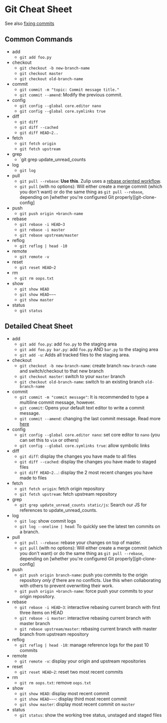 # Git Cheat Sheet

See also [fixing commits][fix-commit]

## Common Commands

- add
    - `git add foo.py`
- checkout
    - `git checkout -b new-branch-name`
    - `git checkout master`
    - `git checkout old-branch-name`
- commit
    - `git commit -m "topic: Commit message title."`
    - `git commit --amend`: Modify the previous commit.
- config
    - `git config --global core.editor nano`
    - `git config --global core.symlinks true`
- diff
    - `git diff`
    - `git diff --cached`
    - `git diff HEAD~2..`
- fetch
    - `git fetch origin`
    - `git fetch upstream`
- grep
    - `git grep update_unread_counts
- log
    - `git log`
- pull
    - `git pull --rebase`: **Use this**. Zulip uses a [rebase oriented workflow][git-overview].
    - `git pull` (with no options): Will either create a merge commit
      (which you don't want) or do the same thing as `git pull --rebase`,
      depending on [whether you're configured Git properly][git-clone-config]
- push
    - `git push origin +branch-name`
- rebase
    - `git rebase -i HEAD~3`
    - `git rebase -i master`
    - `git rebase upstream/master`
- reflog
    - `git reflog | head -10`
- remote
    - `git remote -v`
- reset
    - `git reset HEAD~2`
- rm
    - `git rm oops.txt`
- show
    - `git show HEAD`
    - `git show HEAD~~~`
    - `git show master`
- status
    - `git status`

## Detailed Cheat Sheet

- add
    - `git add foo.py`: add `foo.py` to the staging area
    - `git add foo.py bar.py`: add `foo.py` AND `bar.py` to the staging area
    - `git add -u`: Adds all tracked files to the staging area.
- checkout
    - `git checkout -b new-branch-name`: create branch `new-branch-name` and switch/checkout to that new branch
    - `git checkout master`: switch to your `master` branch
    - `git checkout old-branch-name`: switch to an existing branch `old-branch-name`
- commit
    - `git commit -m "commit message"`: It is recommended to type a
       multiline commit message, however.
    - `git commit`: Opens your default text editor to write a commit message.
    - `git commit --amend`: changing the last commit message. Read more [here][fix-commit]
- config
    - `git config --global core.editor nano`: set core editor to `nano` (you can set this to `vim` or others)
    - `git config --global core.symlinks true`: allow symbolic links
- diff
    - `git diff`: display the changes you have made to all files
    - `git diff --cached`: display the changes you have made to staged files
    - `git diff HEAD~2..`: display the 2 most recent changes you have made to files
- fetch
    - `git fetch origin`: fetch origin repository
    - `git fetch upstream`: fetch upstream repository
- grep
    - `git grep update_unread_counts static/js`: Search our JS for references to update_unread_counts.
- log
    - `git log`: show commit logs
    - `git log --oneline | head`: To quickly see the latest ten commits on a branch.
- pull
    - `git pull --rebase`: rebase your changes on top of master.
    - `git pull` (with no options): Will either create a merge commit
      (which you don't want) or do the same thing as `git pull --rebase`,
      depending on [whether you're configured Git properly][git-clone-config]
- push
    - `git push origin branch-name`: push you commits to the origin repository *only if* there are no conflicts.
      Use this when collaborating with others to prevent overwriting their work.
    - `git push origin +branch-name`: force push your commits to your origin repository.
- rebase
    - `git rebase -i HEAD~3`: interactive rebasing current branch with first three items on HEAD
    - `git rebase -i master`: interactive rebasing current branch with master branch
    - `git rebase upstream/master`: rebasing current branch with master branch from upstream repository
- reflog
    - `git reflog | head -10`: manage reference logs for the past 10 commits
- remote
    - `git remote -v`: display your origin and upstream repositories
- reset
    - `git reset HEAD~2`: reset two most recent commits
- rm
    - `git rm oops.txt`: remove `oops.txt`
- show
    - `git show HEAD`: display most recent commit
    - `git show HEAD~~~`: display third most recent commit
    - `git show master`: display most recent commit on `master`
- status
    - `git status`: show the working tree status, unstaged and staged files

[fix-commit]: fixing-commits.html
[git-config-clone]: cloning.html#step-1b-clone-to-your-machine
[git-overview]: overview.html
